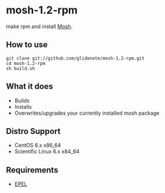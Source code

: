 # mosh-1.2-rpm

make rpm and install [Mosh](http://mosh.mit.edu/).

## How to use

    git clone git://github.com/glidenote/mosh-1.2-rpm.git
    cd mosh-1.2-rpm
    sh build.sh

## What it does

 * Builds
 * Installs
 * Overwrites/upgrades your currently installed mosh package

## Distro Support

 * CentOS 6.x x86_64
 * Scientific Linux 6.x x84_64

## Requirements

* [EPEL](http://fedoraproject.org/wiki/EPEL)

